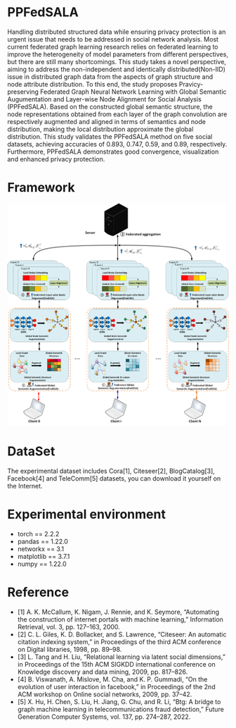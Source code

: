 # PPFedSALA
Handling distributed structured data while ensuring privacy protection is an urgent issue that needs to be addressed in social network analysis. Most current federated graph learning research relies on federated learning to improve the heterogeneity of model parameters from different perspectives, but there are still many shortcomings. This study takes a novel perspective, aiming to address the non-independent and identically distributed(Non-IID) issue in distributed graph data from the aspects of graph structure and node attribute distribution. To this end, the study proposes Pravicy-preserving Federated Graph Neural Network Learning with Global Semantic Augumentation and Layer-wise Node Alignment for Social Analysis (PPFedSALA). Based on the constructed global semantic structure, the node representations obtained from each layer of the graph convolution are respectively augmented and aligned in terms of semantics and node distribution, making the local distribution approximate the global distribution. This study validates the PPFedSALA method on five social datasets, achieving accuracies of 0.893, 0.747, 0.59, and 0.89, respectively. Furthermore, PPFedSALA demonstrates good convergence, visualization and  enhanced privacy protection.

# Framework
![The Framework of FedSALA](./fig2.png)

# DataSet
The experimental dataset includes Cora[1], Citeseer[2], BlogCatalog[3], Facebook[4] and TeleComm[5] datasets, you can download it yourself on the Internet.

# Experimental environment
+ torch == 2.2.2
+ pandas == 1.22.0
+ networkx == 3.1
+ matplotlib == 3.7.1
+ numpy == 1.22.0

# Reference
- [1] A. K. McCallum, K. Nigam, J. Rennie, and K. Seymore, “Automating the construction of internet portals with machine learning,” Information Retrieval, vol. 3, pp. 127–163, 2000.
- [2] C. L. Giles, K. D. Bollacker, and S. Lawrence, “Citeseer: An automatic citation indexing system,” in Proceedings of the third ACM conference on Digital libraries, 1998, pp. 89–98.
- [3] L. Tang and H. Liu, “Relational learning via latent social dimensions,” in Proceedings of the 15th ACM SIGKDD international conference on Knowledge discovery and data mining, 2009, pp. 817–826.
- [4] B. Viswanath, A. Mislove, M. Cha, and K. P. Gummadi, “On the evolution of user interaction in facebook,” in Proceedings of the 2nd ACM workshop on Online social networks, 2009, pp. 37–42.
- [5] X. Hu, H. Chen, S. Liu, H. Jiang, G. Chu, and R. Li, “Btg: A bridge to graph machine learning in telecommunications fraud detection,” Future Generation Computer Systems, vol. 137, pp. 274–287, 2022.
